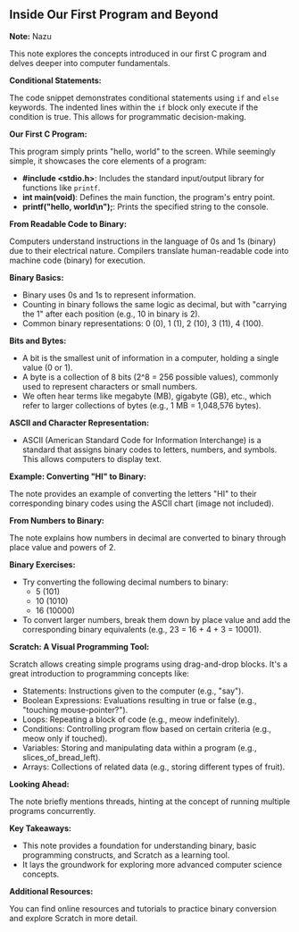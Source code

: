 ## Inside Our First Program and Beyond

**Note:** Nazu

This note explores the concepts introduced in our first C program and delves deeper into computer fundamentals.

**Conditional Statements:**

The code snippet demonstrates conditional statements using `if` and `else` keywords. The indented lines within the `if` block only execute if the condition is true. This allows for programmatic decision-making.

**Our First C Program:**

This program simply prints "hello, world" to the screen. While seemingly simple, it showcases the core elements of a program:

- **#include <stdio.h>**: Includes the standard input/output library for functions like `printf`.
- **int main(void)**: Defines the main function, the program's entry point.
- **printf("hello, world\n");**: Prints the specified string to the console.

**From Readable Code to Binary:**

Computers understand instructions in the language of 0s and 1s (binary) due to their electrical nature. Compilers translate human-readable code into machine code (binary) for execution.

**Binary Basics:**

- Binary uses 0s and 1s to represent information.
- Counting in binary follows the same logic as decimal, but with "carrying the 1" after each position (e.g., 10 in binary is 2).
- Common binary representations: 0 (0), 1 (1), 2 (10), 3 (11), 4 (100).

**Bits and Bytes:**

- A bit is the smallest unit of information in a computer, holding a single value (0 or 1).
- A byte is a collection of 8 bits (2^8 = 256 possible values), commonly used to represent characters or small numbers.
- We often hear terms like megabyte (MB), gigabyte (GB), etc., which refer to larger collections of bytes (e.g., 1 MB = 1,048,576 bytes).

**ASCII and Character Representation:**

- ASCII (American Standard Code for Information Interchange) is a standard that assigns binary codes to letters, numbers, and symbols. This allows computers to display text.

**Example: Converting "HI" to Binary:**

The note provides an example of converting the letters "HI" to their corresponding binary codes using the ASCII chart (image not included).

**From Numbers to Binary:**

The note explains how numbers in decimal are converted to binary through place value and powers of 2.

**Binary Exercises:**

- Try converting the following decimal numbers to binary:
    - 5 (101)
    - 10 (1010)
    - 16 (10000)
- To convert larger numbers, break them down by place value and add the corresponding binary equivalents (e.g., 23 = 16 + 4 + 3 = 10001).

**Scratch: A Visual Programming Tool:**

Scratch allows creating simple programs using drag-and-drop blocks. It's a great introduction to programming concepts like:

- Statements: Instructions given to the computer (e.g., "say").
- Boolean Expressions: Evaluations resulting in true or false (e.g., "touching mouse-pointer?").
- Loops: Repeating a block of code (e.g., meow indefinitely).
- Conditions: Controlling program flow based on certain criteria (e.g., meow only if touched).
- Variables: Storing and manipulating data within a program (e.g., slices_of_bread_left).
- Arrays: Collections of related data (e.g., storing different types of fruit).

**Looking Ahead:**

The note briefly mentions threads, hinting at the concept of running multiple programs concurrently.

**Key Takeaways:**

- This note provides a foundation for understanding binary, basic programming constructs, and Scratch as a learning tool.
- It lays the groundwork for exploring more advanced computer science concepts.

**Additional Resources:**

You can find online resources and tutorials to practice binary conversion and explore Scratch in more detail.

